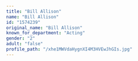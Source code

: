```yaml
---
title: "Bill Allison"
name: "Bill Allison"
id: "1574239"
original_name: "Bill Allison"
known_for_department: "Acting"
gender: "2"
adult: "false"
profile_path: "/xhe1MWVdaHygnXI4M3HVEwJhGIs.jpg"
---
```

